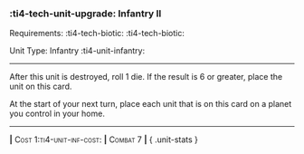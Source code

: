 ### :ti4-tech-unit-upgrade: **Infantry II**

Requirements: :ti4-tech-biotic: :ti4-tech-biotic:

Unit Type: Infantry :ti4-unit-infantry:

---

After this unit is destroyed, roll 1 die.
If the result is 6 or greater, place the unit on this card.

At the start of your next turn, place each unit that is on this card on a planet you control in your home.

---

__|__ <span style="font-variant:small-caps;">Cost 1:ti4-unit-inf-cost:</span> __|__ <span style="font-variant:small-caps;">Combat 7</span> __|__
{ .unit-stats }
